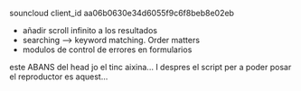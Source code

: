 souncloud client_id aa06b0630e34d6055f9c6f8beb8e02eb
<!-- spotify client_id ae3bb8661bc34a04bfb00e0e6d2aa42b -->

<!-- Web Playback SDK access token:
BQDG-y-Ddn1ySi9eJ5ph6p-ulIS_KBTEPkqnMYT9kEZ9H4tqx8WEgyigyJA7s9Y3Qm2-SQXJCVFmyC0DdsFylkYAtGLGTn0D2etTzEIEkpjznVlT-mDR6Q8J4WSB7tbGvDdy2TqvckhyNK4-HBs6xuKY_eaRLRsXVyxs-w -->



<!-- - añadir un generador de tokens de spotify para facilitar el uso de la webapp -->
- añadir scroll infinito a los resultados
- searching --> keyword matching. Order matters
- modulos de control de errores en formularios


<base href="http://127.0.0.1:5500/">
este ABANS del head
jo el tinc aixina...
<link rel="stylesheet" href="./css/styles.css">
   <base href="http://127.0.0.1:5500/">
</head>
I despres el script per a poder posar el reproductor es aquest...
<script src="https://w.soundcloud.com/player/api.js"></script>
